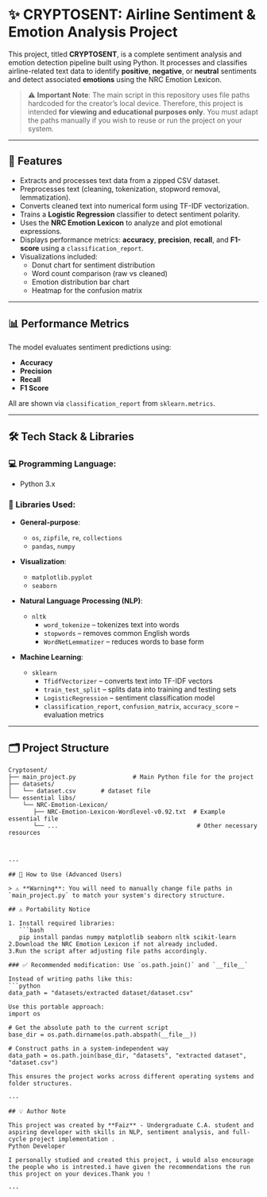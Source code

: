 # ✨ CRYPTOSENT: Airline Sentiment & Emotion Analysis Project

This project, titled **CRYPTOSENT**, is a complete sentiment analysis and emotion detection pipeline built using Python. It processes and classifies airline-related text data to identify **positive**, **negative**, or **neutral** sentiments and detect associated **emotions** using the NRC Emotion Lexicon.

> ⚠️ **Important Note**: The main script in this repository uses file paths hardcoded for the creator’s local device. Therefore, this project is intended **for viewing and educational purposes only**. You must adapt the paths manually if you wish to reuse or run the project on your system.

---

## 🧠 Features

- Extracts and processes text data from a zipped CSV dataset.
- Preprocesses text (cleaning, tokenization, stopword removal, lemmatization).
- Converts cleaned text into numerical form using TF-IDF vectorization.
- Trains a **Logistic Regression** classifier to detect sentiment polarity.
- Uses the **NRC Emotion Lexicon** to analyze and plot emotional expressions.
- Displays performance metrics: **accuracy**, **precision**, **recall**, and **F1-score** using a `classification_report`.
- Visualizations included:
  - Donut chart for sentiment distribution
  - Word count comparison (raw vs cleaned)
  - Emotion distribution bar chart
  - Heatmap for the confusion matrix

---

## 📊 Performance Metrics

The model evaluates sentiment predictions using:

- **Accuracy**
- **Precision**
- **Recall**
- **F1 Score**

All are shown via `classification_report` from `sklearn.metrics`.

---

## 🛠️ Tech Stack & Libraries

### 💻 Programming Language:
- Python 3.x

### 🧰 Libraries Used:

- **General-purpose**:
  - `os`, `zipfile`, `re`, `collections`
  - `pandas`, `numpy`

- **Visualization**:
  - `matplotlib.pyplot`
  - `seaborn`

- **Natural Language Processing (NLP)**:
  - `nltk`
    - `word_tokenize` – tokenizes text into words
    - `stopwords` – removes common English words
    - `WordNetLemmatizer` – reduces words to base form

- **Machine Learning**:
  - `sklearn`
    - `TfidfVectorizer` – converts text into TF-IDF vectors
    - `train_test_split` – splits data into training and testing sets
    - `LogisticRegression` – sentiment classification model
    - `classification_report`, `confusion_matrix`, `accuracy_score` – evaluation metrics

---


## 🗂️ Project Structure

```plaintext
Cryptosent/
├── main_project.py                # Main Python file for the project
├── datasets/
│   └── dataset.csv       # dataset file
└── essential libs/
    └── NRC-Emotion-Lexicon/
       ├── NRC-Emotion-Lexicon-Wordlevel-v0.92.txt  # Example essential file
       └── ...                                       # Other necessary resources



---

## 🧪 How to Use (Advanced Users)

> ⚠️ **Warning**: You will need to manually change file paths in `main_project.py` to match your system's directory structure.

## ⚠️ Portability Notice

1. Install required libraries:
   ```bash
   pip install pandas numpy matplotlib seaborn nltk scikit-learn
2.Download the NRC Emotion Lexicon if not already included.
3.Run the script after adjusting file paths accordingly.

### ✅ Recommended modification: Use `os.path.join()` and `__file__`

Instead of writing paths like this:
```python
data_path = "datasets/extracted dataset/dataset.csv"

Use this portable approach:
import os

# Get the absolute path to the current script
base_dir = os.path.dirname(os.path.abspath(__file__))

# Construct paths in a system-independent way
data_path = os.path.join(base_dir, "datasets", "extracted dataset", "dataset.csv")

This ensures the project works across different operating systems and folder structures.

---

## 💡 Author Note

This project was created by **Faiz** - Undergraduate C.A. student and aspiring developer with skills in NLP, sentiment analysis, and full-cycle project implementation .
Python Developer

I personally studied and created this project, i would also encourage the people who is intrested.i have given the recommendations the run this project on your devices.Thank you !

---

